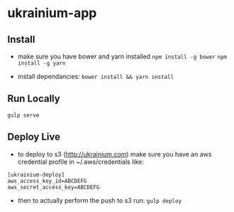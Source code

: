 # ukrainium-app

## Install
* make sure you have bower and yarn installed
`npm install -g bower`
`npm install -g yarn`

* install dependancies:
`bower install && yarn install`

## Run Locally
`gulp serve`

## Deploy Live
* to deploy to s3 (http://ukrainium.com) make sure you have an aws credential profile in ~/.aws/credentials like:
```
[ukrainium-deploy]
aws_access_key_id=ABCDEFG
aws_secret_access_key=ABCDEFG
```

* then to actually perform the push to s3 run:
`gulp deploy`
